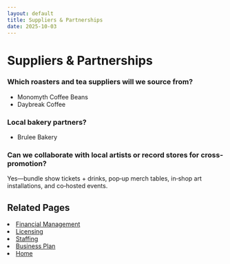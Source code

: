 ```yaml
---
layout: default
title: Suppliers & Partnerships
date: 2025-10-03
---
```


# Suppliers & Partnerships

### Which roasters and tea suppliers will we source from?
- Monomyth Coffee Beans 
- Daybreak Coffee 

### Local bakery partners?
- Brulee Bakery

### Can we collaborate with local artists or record stores for cross-promotion?
Yes—bundle show tickets + drinks, pop‑up merch tables, in‑shop art installations, and co‑hosted events.

## Related Pages
<li><a href="{{ site.baseurl }}/business/finances.md">Financial Management</a></li>
<li><a href="{{ site.baseurl }}/business/licensing.md">Licensing</a></li>
<li><a href="{{ site.baseurl }}/business/staff.md">Staffing</a></li>
<li><a href="{{ site.baseurl }}/business/plan.md">Business Plan</a></li>
<li><a href="{{ site.baseurl }}/index.html">Home</a></li>